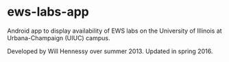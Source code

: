 # ews-labs-app
Android app to display availability of EWS labs on the University of Illinois at Urbana-Champaign (UIUC) campus.

Developed by Will Hennessy over summer 2013. Updated in spring 2016.

